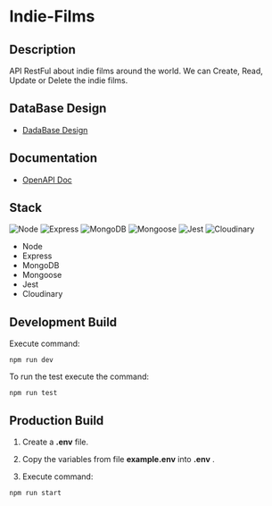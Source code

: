 
# Indie-Films

## Description

API RestFul about indie films around the world. We can Create, Read, Update or Delete the indie films.

## DataBase Design

- [DadaBase Design](https://dbdiagram.io/d/Indie-Films-63d9d60f296d97641d7d8794)

<!-- <p align="center">
  <a href="https://dbdiagram.io/d/Indie-Films-63d9d60f296d97641d7d8794" target="blank"><img src="https://dbdiagram.io/d/Indie-Films-63d9d60f296d97641d7d8794" width="200" alt="Diagram" /></a>
</p> -->

## Documentation

- [OpenAPI Doc](https://indie-films.onrender.com/api-docs/)

## Stack

![Node](https://nodejs.org//static/images/logo.svg)
![Express](https://avatars.githubusercontent.com/u/5658226?s=48&v=4)
![MongoDB](https://avatars.githubusercontent.com/u/45120?s=48&v=4)
![Mongoose](https://mongoosejs.com/docs/images/mongoose5_62x30_transparent.png)
![Jest](https://avatars.githubusercontent.com/u/103283236?s=48&v=4)
![Cloudinary](https://avatars.githubusercontent.com/u/1460763?s=48&v=4)

- Node
- Express
- MongoDB
- Mongoose
- Jest
- Cloudinary

## Development Build
Execute command:
```
npm run dev
```

To run the test execute the command:
```
npm run test
```

## Production Build

1. Create a __.env__ file.

2. Copy the variables from file __example.env__ into __.env__ .

3. Execute command: 
```
npm run start
```
